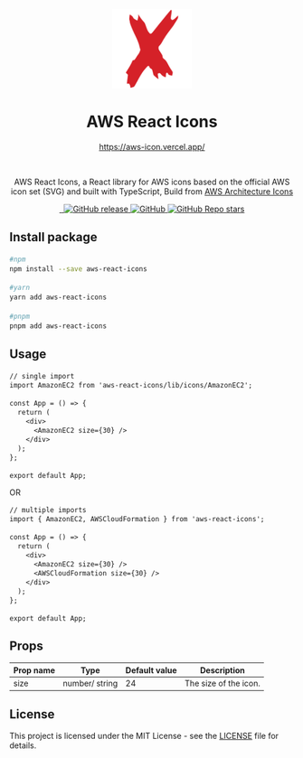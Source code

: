 <div align="center">
  <a href="https://aws-icon.vercel.app/">
    <img src="https://raw.githubusercontent.com/MKAbuMattar/aws-react-icons/main/src/assets/aws-react-icons.svg" alt="AWS React Icons Logo" height="140" />
  </a>

  <h1>AWS React Icons</h1>

<a href="https://aws-react-icon.vercel.app/">https://aws-icon.vercel.app/</a>

  <br/>

  <p>AWS React Icons, a React library for AWS icons based on the official AWS icon set (SVG) and built with TypeScript, Build from <a href="https://aws.amazon.com/architecture/icons/">AWS Architecture Icons</a></p>
</div>

<div align="center">
  <a href="https://www.npmjs.com/package/aws-react-icons" target="_blank">
    <img src="https://img.shields.io/badge/npm-%23CB3837.svg?style=for-the-badge&logo=npm&logoColor=white" alt=""/>
  </a>

  <a href="https://github.com/MKAbuMattar/aws-react-icons" target="_blank">
    <img src="https://img.shields.io/badge/github-%23181717.svg?style=for-the-badge&logo=github&logoColor=white" alt=""/>
  </a>

  <a href="https://github.com/MKAbuMattar/aws-react-icons/releases">
    <img alt="GitHub release" src="https://img.shields.io/github/v/release/MKAbuMattar/aws-react-icons?color=%23d52128&label=Latest%20release&style=for-the-badge" />
    </a>

  <a href="/LICENSE">
    <img alt="GitHub" src="https://img.shields.io/github/license/MKAbuMattar/aws-react-icons?color=%23d52128&style=for-the-badge">
  </a>

  <a href="https://github.com/MKAbuMattar/aws-react-icons/stargazers">
    <img alt="GitHub Repo stars" src="https://img.shields.io/github/stars/MKAbuMattar/aws-react-icons?color=%23d52128&label=github%20stars&style=for-the-badge">
  </a>
</div>

## Install package

```bash
#npm
npm install --save aws-react-icons

#yarn
yarn add aws-react-icons

#pnpm
pnpm add aws-react-icons
```

## Usage

```tsx
// single import
import AmazonEC2 from 'aws-react-icons/lib/icons/AmazonEC2';

const App = () => {
  return (
    <div>
      <AmazonEC2 size={30} />
    </div>
  );
};

export default App;
```

OR

```tsx
// multiple imports
import { AmazonEC2, AWSCloudFormation } from 'aws-react-icons';

const App = () => {
  return (
    <div>
      <AmazonEC2 size={30} />
      <AWSCloudFormation size={30} />
    </div>
  );
};

export default App;
```

## Props

| Prop name | Type           | Default value | Description           |
| --------- | -------------- | ------------- | --------------------- |
| size      | number/ string | 24            | The size of the icon. |

## License

This project is licensed under the MIT License - see the [LICENSE](LICENSE) file for details.
